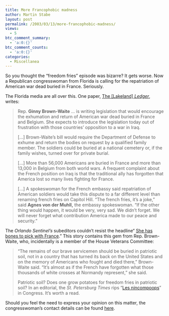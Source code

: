 ```yaml
---
title: More Francophobic madness
author: Martin Stabe
layout: post
permalink: /2003/03/13/more-francophobic-madness/
views:
  - 5
btc_comment_summary:
  - 'a:0:{}'
btc_comment_counts:
  - 'a:0:{}'
categories:
  - Miscellanea
---
```

So you thought the &#8220;freedom fries&#8221; episode was bizarre? It gets worse. Now a Republican congresswoman from Florida is calling for the repatriation of American war dead buried in France. Seriously. 

The Florida media are all over this. One paper, [The [Lakeland] *Ledger*][1], writes:  


> Rep. **Ginny Brown-Waite** &#8230; is writing legislation that would encourage the exhumation and return of American war dead buried in France and Belgium. She expects to introduce the legislation today out of frustration with those countries&#8217; opposition to a war in Iraq. 
> 
> [...] Brown-Waite&#8217;s bill would require the Department of Defense to exhume and return the bodies on request by a qualified family member. The soldiers could be buried at a national cemetery or, if the family wishes, turned over for private burial. 
> 
> [...] More than 56,000 Americans are buried in France and more than 13,000 in Belgium from both world wars. A frequent complaint about the French position on Iraq is that the traditional ally has forgotten that America lost so many lives fighting for France. 
> 
> [...] A spokeswoman for the French embassy said repatriation of American soldiers would take this dispute to a far different level than renaming french fries on Capitol Hill. &#8220;The french fries, it&#8217;s a joke,&#8221; said **Agnes von der Muhll,** the embassy spokeswoman. &#8220;If the other thing would happen, it would be very, very sad. We didn&#8217;t forget. We will never forget what contribution America made to our peace and security.&#8221;</blockquote> 
> 
> The *Orlando Sentinel&#8217;s* subeditors couldn&#8217;t resist the headline&#8220; <a href="http://www.orlandosentinel.com/news/nationworld/orl-asecwaite13031303mar13,0,4841696.story?coll=orl-news-headlines" target="_top">She has bones to pick with France</a>.&#8221; This story contains this gem from Rep. Brown-Waite, who, incidentally is a member of the House Veterans Committee:  
> 
> 
> > &#8220;The remains of our brave servicemen should be buried in patriotic soil, not in a country that has turned its back on the United States and on the memory of Americans who fought and died there,&#8221; Brown-Waite said. &#8220;It&#8217;s almost as if the French have forgotten what those thousands of white crosses at Normandy represent,&#8221; she said.</p>
> Patriotic soil? Does one grow potatoes for freedom fries in patriotic soil? In an editorial, the *St. Petersburg Times* rips &#8220;<a href="http://www.sptimes.com/2003/03/13/Opinion/Les_nincompoops.shtml" target="_top">Les nincompoops</a>&#8221; in Congress. It&#8217;s worth a read. 
> 
> Should you feel the need to express your opinion on this matter, the congresswoman&#8217;s contact details can be found <a href="http://www.house.gov/brown-waite/" target="_top">here</a>.

 [1]: http://www.theledger.com/apps/pbcs.dll/article?Site=LL&Date=20030313&Category=NEWS&ArtNo=303130388&Ref=AR&Profile=1004
